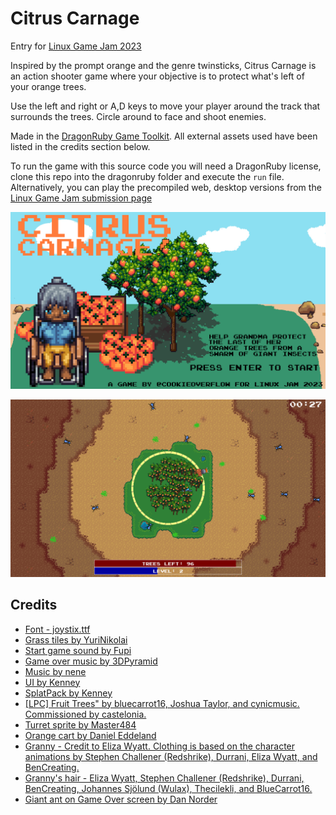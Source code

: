 # Citrus Carnage

Entry for [Linux Game Jam 2023](https://itch.io/jam/linux-game-jam2023)

Inspired by the prompt orange and the genre twinsticks, Citrus Carnage is an action shooter game where your objective is to protect what's left of your orange trees.

Use the left and right or A,D keys to move your player around the track that surrounds the trees. Circle around to face and shoot enemies.

Made in the [DragonRuby Game Toolkit](https://dragonruby.org/toolkit/game). All external assets used have been listed in the credits section below.

To run the game with this source code you will need a DragonRuby license, clone this repo into the dragonruby folder and execute the `run` file. Alternatively, you can play the precompiled web, desktop versions from the [Linux Game Jam submission page](#TODO_ADD_ITCH_LINK)

![Start screen](screenshot1.png)

![Gameplay](screenshot2.png)


## Credits

- [Font - joystix.ttf](https://typodermicfonts.com/proportional-joystix/)
- [Grass tiles by YuriNikolai](https://opengameart.org/content/grass-textures-tiles)
- [Start game sound by Fupi](https://opengameart.org/content/8bit-menu-select)
- [Game over music by 3DPyramid](https://opengameart.org/content/game-over-8bit-music)
- [Music by nene](https://opengameart.org/content/theme-song-8-bit)
- [UI by Kenney](https://kenney.nl/assets/ui-pack-rpg-expansion)
- [SplatPack by Kenney](https://kenney.nl/assets/splat-pack)
- [\[LPC\] Fruit Trees" by bluecarrot16, Joshua Taylor, and cynicmusic. Commissioned by castelonia.](https://opengameart.org/content/lpc-fruit-trees)
- [Turret sprite by Master484](https://opengameart.org/content/vertical-shmup-set-2-m484-games)
- [Orange cart by Daniel Eddeland](https://opengameart.org/content/lpc-orange-trees)
- [Granny - Credit to Eliza Wyatt. Clothing is based on the character animations by Stephen Challener (Redshrike), Durrani, Eliza Wyatt, and BenCreating.](https://opengameart.org/content/lpc-revised-elders)
- [Granny's hair - Eliza Wyatt, Stephen Challener (Redshrike), Durrani, BenCreating, Johannes Sjölund (Wulax), Thecilekli, and BlueCarrot16.](https://opengameart.org/content/lpc-revised-character-basics)
- [Giant ant on Game Over screen by Dan Norder](https://opengameart.org/content/ant-art)
